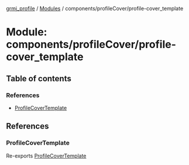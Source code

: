 [grmj_profile](../README.md) / [Modules](../modules.md) / components/profileCover/profile-cover\_template

# Module: components/profileCover/profile-cover\_template

## Table of contents

### References

- [ProfileCoverTemplate](components_profileCover_profile_cover_template-1.md#profilecovertemplate)

## References

### ProfileCoverTemplate

Re-exports [ProfileCoverTemplate](../classes/components_profileCover_profile_cover_template.ProfileCoverTemplate.md)
